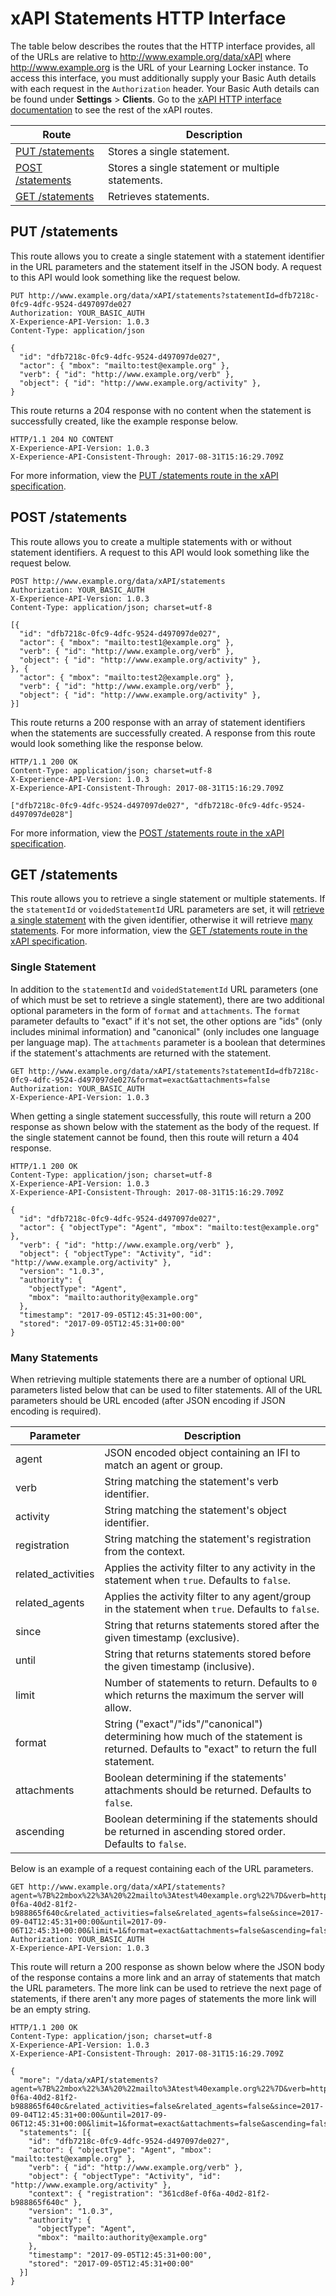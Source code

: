 ---
---

# xAPI Statements HTTP Interface
The table below describes the routes that the HTTP interface provides, all of the URLs are relative to http://www.example.org/data/xAPI where http://www.example.org is the URL of your Learning Locker instance. To access this interface, you must additionally supply your Basic Auth details with each request in the `Authorization` header. Your Basic Auth details can be found under **Settings** > **Clients**. Go to the [xAPI HTTP interface documentation](../http-xapi) to see the rest of the xAPI routes.

Route | Description
--- | ---
[PUT /statements](../http-xapi-statements#put-statements) | Stores a single statement.
[POST /statements](../http-xapi-statements#post-statements) | Stores a single statement or multiple statements.
[GET /statements](../http-xapi-statements#get-statements) | Retrieves statements.

## PUT /statements
This route allows you to create a single statement with a statement identifier in the URL parameters and the statement itself in the JSON body. A request to this API would look something like the request below.

```http
PUT http://www.example.org/data/xAPI/statements?statementId=dfb7218c-0fc9-4dfc-9524-d497097de027
Authorization: YOUR_BASIC_AUTH
X-Experience-API-Version: 1.0.3
Content-Type: application/json

{
  "id": "dfb7218c-0fc9-4dfc-9524-d497097de027",
  "actor": { "mbox": "mailto:test@example.org" },
  "verb": { "id": "http://www.example.org/verb" },
  "object": { "id": "http://www.example.org/activity" },
}
``` 

This route returns a 204 response with no content when the statement is successfully created, like the example response below.

```http
HTTP/1.1 204 NO CONTENT
X-Experience-API-Version: 1.0.3
X-Experience-API-Consistent-Through: 2017-08-31T15:16:29.709Z
```

For more information, view the [PUT /statements route in the xAPI specification](https://github.com/adlnet/xAPI-Spec/blob/master/xAPI-Communication.md#211-put-statements).

## POST /statements
This route allows you to create a multiple statements with or without statement identifiers. A request to this API would look something like the request below.

```http
POST http://www.example.org/data/xAPI/statements
Authorization: YOUR_BASIC_AUTH
X-Experience-API-Version: 1.0.3
Content-Type: application/json; charset=utf-8

[{
  "id": "dfb7218c-0fc9-4dfc-9524-d497097de027",
  "actor": { "mbox": "mailto:test1@example.org" },
  "verb": { "id": "http://www.example.org/verb" },
  "object": { "id": "http://www.example.org/activity" },
}, {
  "actor": { "mbox": "mailto:test2@example.org" },
  "verb": { "id": "http://www.example.org/verb" },
  "object": { "id": "http://www.example.org/activity" },
}]
```

This route returns a 200 response with an array of statement identifiers when the statements are successfully created. A response from this route would look something like the response below.

```http
HTTP/1.1 200 OK
Content-Type: application/json; charset=utf-8
X-Experience-API-Version: 1.0.3
X-Experience-API-Consistent-Through: 2017-08-31T15:16:29.709Z

["dfb7218c-0fc9-4dfc-9524-d497097de027", "dfb7218c-0fc9-4dfc-9524-d497097de028"]
```

For more information, view the [POST /statements route in the xAPI specification](https://github.com/adlnet/xAPI-Spec/blob/master/xAPI-Communication.md#212-post-statements).

## GET /statements
This route allows you to retrieve a single statement or multiple statements. If the `statementId` or `voidedStatementId` URL parameters are set, it will [retrieve a single statement](#single-statement) with the given identifier, otherwise it will retrieve [many statements](#many-statements). For more information, view the [GET /statements route in the xAPI specification](https://github.com/adlnet/xAPI-Spec/blob/master/xAPI-Communication.md#213-get-statements).

### Single Statement
In addition to the `statementId` and `voidedStatementId` URL parameters (one of which must be set to retrieve a single statement), there are two additional optional parameters in the form of `format` and `attachments`. The `format` parameter defaults to "exact" if it's not set, the other options are "ids" (only includes minimal information) and "canonical" (only includes one language per language map). The `attachments` parameter is a boolean that determines if the statement's attachments are returned with the statement.

```http
GET http://www.example.org/data/xAPI/statements?statementId=dfb7218c-0fc9-4dfc-9524-d497097de027&format=exact&attachments=false
Authorization: YOUR_BASIC_AUTH
X-Experience-API-Version: 1.0.3
```

When getting a single statement successfully, this route will return a 200 response as shown below with the statement as the body of the request. If the single statement cannot be found, then this route will return a 404 response.

```http
HTTP/1.1 200 OK
Content-Type: application/json; charset=utf-8
X-Experience-API-Version: 1.0.3
X-Experience-API-Consistent-Through: 2017-08-31T15:16:29.709Z

{
  "id": "dfb7218c-0fc9-4dfc-9524-d497097de027",
  "actor": { "objectType": "Agent", "mbox": "mailto:test@example.org" },
  "verb": { "id": "http://www.example.org/verb" },
  "object": { "objectType": "Activity", "id": "http://www.example.org/activity" },
  "version": "1.0.3",
  "authority": {
    "objectType": "Agent",
    "mbox": "mailto:authority@example.org"
  },
  "timestamp": "2017-09-05T12:45:31+00:00",
  "stored": "2017-09-05T12:45:31+00:00"
}
```

### Many Statements
When retrieving multiple statements there are a number of optional URL parameters listed below that can be used to filter statements. All of the URL parameters should be URL encoded (after JSON encoding if JSON encoding is required).

Parameter | Description
--- | ---
agent | JSON encoded object containing an IFI to match an agent or group.
verb | String matching the statement's verb identifier.
activity | String matching the statement's object identifier.
registration | String matching the statement's registration from the context.
related_activities | Applies the activity filter to any activity in the statement when `true`. Defaults to `false`.
related_agents | Applies the activity filter to any agent/group in the statement when `true`. Defaults to `false`.
since | String that returns statements stored after the given timestamp (exclusive).
until | String that returns statements stored before the given timestamp (inclusive).
limit | Number of statements to return. Defaults to `0` which returns the maximum the server will allow.
format | String ("exact"/"ids"/"canonical") determining how much of the statement is returned. Defaults to "exact" to return the full statement.
attachments | Boolean determining if the statements' attachments should be returned. Defaults to `false`.
ascending | Boolean determining if the statements should be returned in ascending stored order. Defaults to `false`.

Below is an example of a request containing each of the URL parameters.

```http
GET http://www.example.org/data/xAPI/statements?agent=%7B%22mbox%22%3A%20%22mailto%3Atest%40example.org%22%7D&verb=http%3A%2F%2Fwww.example.org%2Fverb&activity=http%3A%2F%2Fwww.example.org%2Factivity&registration=361cd8ef-0f6a-40d2-81f2-b988865f640c&related_activities=false&related_agents=false&since=2017-09-04T12:45:31+00:00&until=2017-09-06T12:45:31+00:00&limit=1&format=exact&attachments=false&ascending=false
Authorization: YOUR_BASIC_AUTH
X-Experience-API-Version: 1.0.3
```

This route will return a 200 response as shown below where the JSON body of the response contains a more link and an array of statements that match the URL parameters. The more link can be used to retrieve the next page of statements, if there aren't any more pages of statements the more link will be an empty string.

```http
HTTP/1.1 200 OK
Content-Type: application/json; charset=utf-8
X-Experience-API-Version: 1.0.3
X-Experience-API-Consistent-Through: 2017-08-31T15:16:29.709Z

{
  "more": "/data/xAPI/statements?agent=%7B%22mbox%22%3A%20%22mailto%3Atest%40example.org%22%7D&verb=http%3A%2F%2Fwww.example.org%2Fverb&activity=http%3A%2F%2Fwww.example.org%2Factivity&registration=361cd8ef-0f6a-40d2-81f2-b988865f640c&related_activities=false&related_agents=false&since=2017-09-04T12:45:31+00:00&until=2017-09-06T12:45:31+00:00&limit=1&format=exact&attachments=false&ascending=false&cursor=59a8289f399c5b1a19efa60e",
  "statements": [{
    "id": "dfb7218c-0fc9-4dfc-9524-d497097de027",
    "actor": { "objectType": "Agent", "mbox": "mailto:test@example.org" },
    "verb": { "id": "http://www.example.org/verb" },
    "object": { "objectType": "Activity", "id": "http://www.example.org/activity" },
    "context": { "registration": "361cd8ef-0f6a-40d2-81f2-b988865f640c" },
    "version": "1.0.3",
    "authority": {
      "objectType": "Agent",
      "mbox": "mailto:authority@example.org"
    },
    "timestamp": "2017-09-05T12:45:31+00:00",
    "stored": "2017-09-05T12:45:31+00:00"
  }]
}
```
